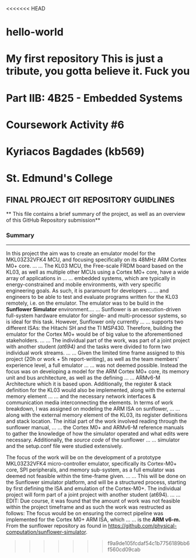 <<<<<<< HEAD
# hello-world
My first repository
This is just a tribute, you gotta believe it. 
Fuck you
=======
# Part IIB: 4B25 - Embedded Systems #
# Coursework Activity #6 #
# Kyriacos Bagdades (kb569) #
# St. Edmund's College #
## FINAL PROJECT GIT REPOSITORY GUIDLINES ## 
** This file contains a brief summary of the project, as well as an overview of this GitHub Repository submission**
### Summary ###
---
In this project the aim was to create an emulator model for the MKL03Z32VFK4 MCU, and focusing specifically on its 48MHz ARM Cortex M0+ core. \...
\... The KL03 MCU, the Free-scale FRDM board based on the KL03, as well as multiple other MCUs using a Cortex M0+ core, have a wide array of applications in \...
\... embedded systems, which are typically in energy-constrained and mobile environments, with very specific engineering goals. As such, it is paramount for developers \...
\... and engineers to be able to test and evaluate programs written for the KL03 remotely, i.e. on the emulator. The emulator was to be build in the **Sunflower Simulator** environment.\...
\... Sunflower is an execution-driven full-system hardware emulator for single- and multi-processor systems, so is ideal for this task. However, Sunflower only currently \...
\... supports two different ISAs: the Hitachi SH and the TI MSP430. Therefore, building the emulator for the Cortex M0+ would be of big value to the aforementioned stakeholders. \...
\... The individual part of the work, was part of a joint project with another student *(at694)* and the tasks were divided to form two individual work streams. \...
\... Given the limited time frame assigned to this project (20h or work + 5h report-writing), as well as the team members' experience level, a full emulator \...
\... was not deemed possible. Instead the focus was on developing a model for the ARM Cortex M0+ core, its memory unit and bus architecture, as well as the defining \...
\... ARMv6-M Architecture which it is based upon. Additionally, the register & stack definition for the KL03 would also be implemented, along with the external memory element \...
\... and the necessary network interfaces & communication media interconnecting the elements. In terms of work breakdown, I was assigned on modeling the ARM ISA on sunflower, \...
\... along with the external memory element of the KL03, its register definitions and stack location. The initial part of the work involved reading through the sunflower manual, \...
\... the Cortex M0+ and ARMv6-M reference manuals to gather the knowledge of how the simulator operated and what edits were necessary. Additionally, the *source code* of the sunflower \...
\... simulator and the setup.conf file were studied extensively. 


The focus of the work will be on the development of a prototype MKL03Z32VFK4 micro-controller emulator, specifically its Cortex-M0+ core, SPI peripherals, and memory sub-system, as a full emulator was deemed not feasible within the time-frame given. \...
\... This will be done on the Sunflower simulator platform, and will be a structured process, starting by first defining the ISA and emulation of the Cortex-M0+. The individual project will form part of a joint project with another student (at694). \...
\... EDIT: Due course, it was found that the amount of work was not feasible within the project timeframe and as such the work was restructed as follows: The focus would be on ensuring the correct pipeline was implemented for the Cortex M0+ ARM ISA, which \...
\... is the **ARM v6-m.** From the sunflower repository as found in https://github.com/physical-computation/sunflower-simulator. 
>>>>>>> f9a9de105fcdaf54c1b7756189bb6f560cd09cab
